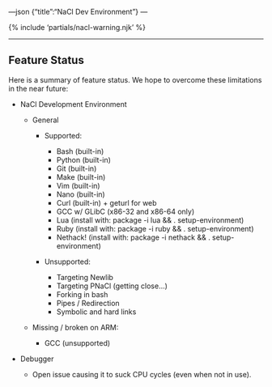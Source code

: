 —json {“title”:“NaCl Dev Environment”} —

{% include ‘partials/nacl-warning.njk’ %}

------------------------------------------------------------------------

Feature Status
--------------

Here is a summary of feature status. We hope to overcome these limitations in the near future:

-   NaCl Development Environment

    -   General

        -   Supported:

            -   Bash (built-in)
            -   Python (built-in)
            -   Git (built-in)
            -   Make (built-in)
            -   Vim (built-in)
            -   Nano (built-in)
            -   Curl (built-in) + geturl for web
            -   GCC w/ GLibC (x86-32 and x86-64 only)
            -   Lua (install with: package -i lua && . setup-environment)
            -   Ruby (install with: package -i ruby && . setup-environment)
            -   Nethack! (install with: package -i nethack && . setup-environment)

        -   Unsupported:

            -   Targeting Newlib
            -   Targeting PNaCl (getting close…)
            -   Forking in bash
            -   Pipes / Redirection
            -   Symbolic and hard links

    -   Missing / broken on ARM:

        -   GCC (unsupported)

-   Debugger

    -   Open issue causing it to suck CPU cycles (even when not in use).
